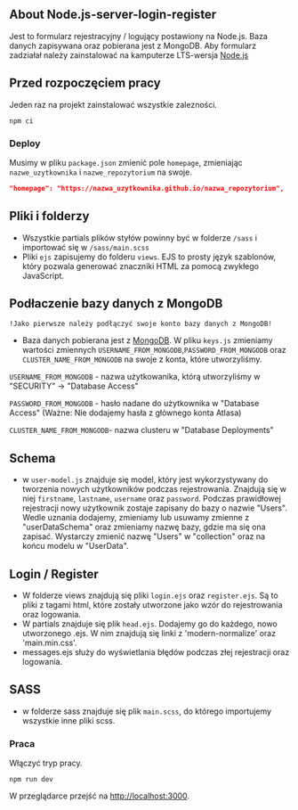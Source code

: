 ## About Node.js-server-login-register

Jest to formularz rejestracyjny / logujący postawiony na Node.js. Baza danych zapisywana oraz pobierana jest z MongoDB.
Aby formularz zadziałał należy zainstalować na kamputerze LTS-wersja [Node.js](https://nodejs.org/en/)

## Przed rozpoczęciem pracy

Jeden raz na projekt zainstalować wszystkie zalezności.

```shell
npm ci
```

### Deploy

Musimy w pliku `package.json` zmienić pole `homepage`, zmieniając `nazwe_uzytkownika` i `nazwe_repozytorium` na swoje.

```json
"homepage": "https://nazwa_uzytkownika.github.io/nazwa_repozytorium",
```

## Pliki i folderzy

- Wszystkie partials plików styłów powinny być w folderze `/sass` i importować się w
  `/sass/main.scss`
- Pliki `ejs` zapisujemy do folderu `views`. EJS to prosty język szablonów, który pozwala generować znaczniki HTML za pomocą zwykłego JavaScript.

## Podłaczenie bazy danych z MongoDB

`!Jako pierwsze należy podłączyć swoje konto bazy danych z MongoDB!`

- Baza danych pobierana jest z [MongoDB](https://account.mongodb.com). W pliku `keys.js` zmieniamy wartości zmiennych `USERNAME_FROM_MONGODB`,`PASSWORD_FROM_MONGODB` oraz `CLUSTER_NAME_FROM_MONGODB` na swoje z konta, które utworzyliśmy.

`USERNAME_FROM_MONGODB` - nazwa użytkowanika, którą utworzyliśmy w "SECURITY" -> "Database Access"

`PASSWORD_FROM_MONGODB` - hasło nadane do użytkownika w "Database Access" (Ważne: Nie dodajemy hasła z głównego konta Atlasa)

`CLUSTER_NAME_FROM_MONGODB`- nazwa clusteru w "Database Deployments"

## Schema

- w `user-model.js` znajduje się model, który jest wykorzystywany do tworzenia nowych użytkowników podczas rejestrowania. Znajdują się w niej `firstname`, `lastname`, `username` oraz `password`. Podczas prawidłowej rejestracji nowy użytkownik zostaje zapisany do bazy o nazwie "Users".
  Wedle uznania dodajemy, zmieniamy lub usuwamy zmienne z "userDataSchema" oraz zmieniamy nazwę bazy, gdzie ma się ona zapisać. Wystarczy zmienić nazwę "Users" w "collection" oraz na końcu modelu w "UserData".

## Login / Register

- W folderze views znajdują się pliki `login.ejs` oraz `register.ejs`. Są to pliki z tagami html, które zostały utworzone jako wzór do rejestrowania oraz logowania.
- W partials znajduje się plik `head.ejs`. Dodajemy go do każdego, nowo utworzonego .ejs. W nim znajdują się linki z 'modern-normalize' oraz 'main.min.css'.
- messages.ejs służy do wyświetlania błędów podczas złej rejestracji oraz logowania.

## SASS

- w folderze sass znajduje się plik `main.scss`, do którego importujemy wszystkie inne pliki scss.

### Praca

Włączyć tryp pracy.

```shell
npm run dev
```

W przeglądarce przejść na [http://localhost:3000](`http://localhost:3000`).
